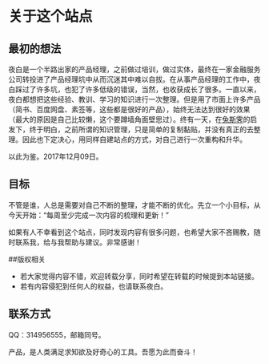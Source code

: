 # 关于这个站点

## 最初的想法
夜白是一个半路出家的产品经理，之前做过培训，做过实体，最终在一家金融服务公司转投进了产品经理坑中从而沉迷其中难以自拔。在从事产品经理的工作中，夜白踩过了许多坑，也犯了许多低级的错误，当然，也收获成长了很多。一直以来，夜白都想把这些经验、教训、学习的知识进行一次整理。但是用了市面上许多产品（简书、百度网盘、素签等，这些都是很好的产品），始终无法达到很好的效果（最大的原因是自己比较懒，这个要蹲墙角面壁思过）。终有一天，在[兔斯霁](https://www.zhihu.com/people/tusiji)的启发下，终于明白，之前所谓的知识管理，只是简单的复制黏贴，并没有真正的去整理。因此也下定决心，用同样自建站点的方式，对自己进行一次重构和升华。

以此为鉴。2017年12月09日。

## 目标
不管是谁，人总是需要对自己不断的整理，才能不断的优化。先立一个小目标，从今天开始：“每周至少完成一次内容的梳理和更新！”

如果有人不幸看到这个站点，同时发现内容有很多问题，也希望大家不吝赐教，随时联系我，给与我帮助与建议。非常感谢！

##版权相关
- 若大家觉得内容不错，欢迎转载分享，同时希望在转载的时候提到本站链接。
- 若有内容侵犯到任何人的权益，也请联系夜白。

## 联系方式
QQ：314956555，邮箱同号。

产品，是人类满足求知欲及好奇心的工具。吾愿为此而奋斗！
